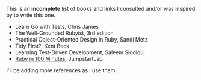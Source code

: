 This is an **incomplete** list of books and links I consulted and/or was inspired by to write this one.

- Learn Go with Tests, Chris James
- The Well-Grounded Rubyist, 3rd edition
- Practical Object-Oriented Design in Ruby, Sandi Metz
- Tidy First?, Kent Beck
- Learning Test-Driven Development, Saleem Siddiqui
- [Ruby in 100 Minutes](http://tutorials.jumpstartlab.com/projects/ruby_in_100_minutes.html), JumpstartLab

I'll be adding more references as I use them.